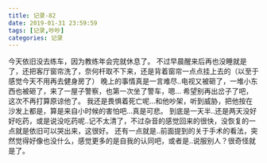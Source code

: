 ```yaml
---
title: 记录-82
date: 2019-01-31 23:59:59
tags: [记录,吵吵]
categories: 记录
---
```

今天依旧没去练车，因为教练年会完就休息了。
不过早晨醒来后再也没睡就是了，还把客厅窗帘洗了，奈何杆取不下来，还是背着窗帘一点点挂上去的（以至于感觉今天不用再去健身房了）
晚上的事情真是一言难尽..电视又被砸了，一堆小东西也被砸了，来了一屋子警察，也第一次坐了警车，嗯...
希望别再出岔子了吧，这次不再打算原谅他了。
我还是畏惧着死亡呢...和他吵架，听到威胁，把他按在沙发上都是，算是来自小时候的害怕吧...真是可悲。
到底是一天半..还是两天没好好吃药，或是说没吃药呢..记不太清了，不过杂音的感觉回来的很快，没恢复的一点就是依旧可以哭出来，这很好。
还有一点就是..前面提到的关于手术的看法，突然觉得好像也没什么，感觉更多的是自我的认同吧，或者是..说服别人？很奇怪就是了。
